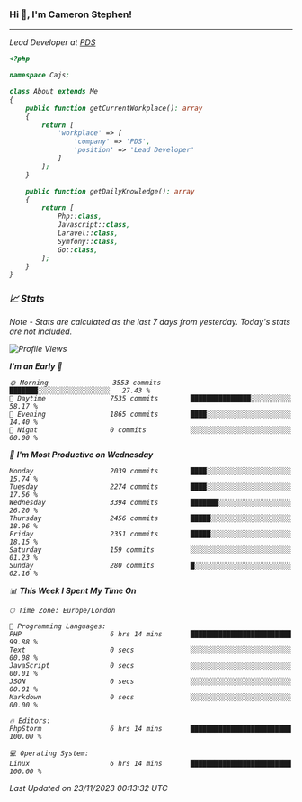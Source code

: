 ### Hi 👋, I'm Cameron Stephen!
<hr>
<p><em>Lead Developer at <a href="https://prindatasolutions.co.uk">PDS</a></p>


```php
<?php

namespace Cajs;

class About extends Me
{
    public function getCurrentWorkplace(): array
    {
        return [
            'workplace' => [
                'company' => 'PDS',
                'position' => 'Lead Developer'
            ]
        ];
    }

    public function getDailyKnowledge(): array
    {
        return [
            Php::class,
            Javascript::class,
            Laravel::class,
            Symfony::class,
            Go::class,
        ];
    }
}
```

### 📈 Stats
<p><em>Note - Stats are calculated as the last 7 days from yesterday. Today's stats are not included.</em></p>


<!--START_SECTION:waka-->
![Profile Views](http://img.shields.io/badge/Profile%20Views-0-blue)

**I'm an Early 🐤** 

```text
🌞 Morning                3553 commits        ███████░░░░░░░░░░░░░░░░░░   27.43 % 
🌆 Daytime                7535 commits        ███████████████░░░░░░░░░░   58.17 % 
🌃 Evening                1865 commits        ████░░░░░░░░░░░░░░░░░░░░░   14.40 % 
🌙 Night                  0 commits           ░░░░░░░░░░░░░░░░░░░░░░░░░   00.00 % 
```
📅 **I'm Most Productive on Wednesday** 

```text
Monday                   2039 commits        ████░░░░░░░░░░░░░░░░░░░░░   15.74 % 
Tuesday                  2274 commits        ████░░░░░░░░░░░░░░░░░░░░░   17.56 % 
Wednesday                3394 commits        ███████░░░░░░░░░░░░░░░░░░   26.20 % 
Thursday                 2456 commits        █████░░░░░░░░░░░░░░░░░░░░   18.96 % 
Friday                   2351 commits        █████░░░░░░░░░░░░░░░░░░░░   18.15 % 
Saturday                 159 commits         ░░░░░░░░░░░░░░░░░░░░░░░░░   01.23 % 
Sunday                   280 commits         █░░░░░░░░░░░░░░░░░░░░░░░░   02.16 % 
```


📊 **This Week I Spent My Time On** 

```text
🕑︎ Time Zone: Europe/London

💬 Programming Languages: 
PHP                      6 hrs 14 mins       █████████████████████████   99.88 % 
Text                     0 secs              ░░░░░░░░░░░░░░░░░░░░░░░░░   00.08 % 
JavaScript               0 secs              ░░░░░░░░░░░░░░░░░░░░░░░░░   00.01 % 
JSON                     0 secs              ░░░░░░░░░░░░░░░░░░░░░░░░░   00.01 % 
Markdown                 0 secs              ░░░░░░░░░░░░░░░░░░░░░░░░░   00.00 % 

🔥 Editors: 
PhpStorm                 6 hrs 14 mins       █████████████████████████   100.00 % 

💻 Operating System: 
Linux                    6 hrs 14 mins       █████████████████████████   100.00 % 
```


 Last Updated on 23/11/2023 00:13:32 UTC
<!--END_SECTION:waka-->
